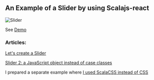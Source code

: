 ## An Example of a Slider by using Scalajs-react

![Slider](http://exxo.ru/projects_scalapro/slider1.gif)


See [Demo](http://exxo.ru/projects_scalapro/scalajs-react-slider/)

### Articles:

[Let's create a Slider](http://blog.exxo.ru/lets-create-a-slider/)

[Slider 2: a JavaScript object instead of case classes](http://blog.exxo.ru/javascript-object-instead-of-case-classes/)



I prepared a separate example where [I used ScalaCSS instead of CSS](https://github.com/Kremlianski/scalajs-slider-demo/tree/css)


